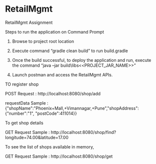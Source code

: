 # RetailMgmt
RetailMgmt Assignment

Steps to run the application on Command Prompt

1.	Browse to project root location

2.	Execute command “gradle clean build” to run build.gradle

3.	Once the build successful, to deploy the application and run, execute the command “java –jar build\libs\<<PROJECT_JAR_NAME>>”

4.	Launch postman and access the RetailMgmt APIs. 

TO register shop

POST Request : http://localhost:8080/shop/add

requestData Sample : {"shopName":"Phoenix+Mall,+Vimannagar,+Pune","shopAddress":{"number":"1", "postCode":411014}}

To get shop details

GET Request Sample : http://localhost:8080/shop/find?longitude=74.00&latitude=17.00

To see the list of shops available in memory,

GET Request Sample : http://localhost:8080/shop/get

